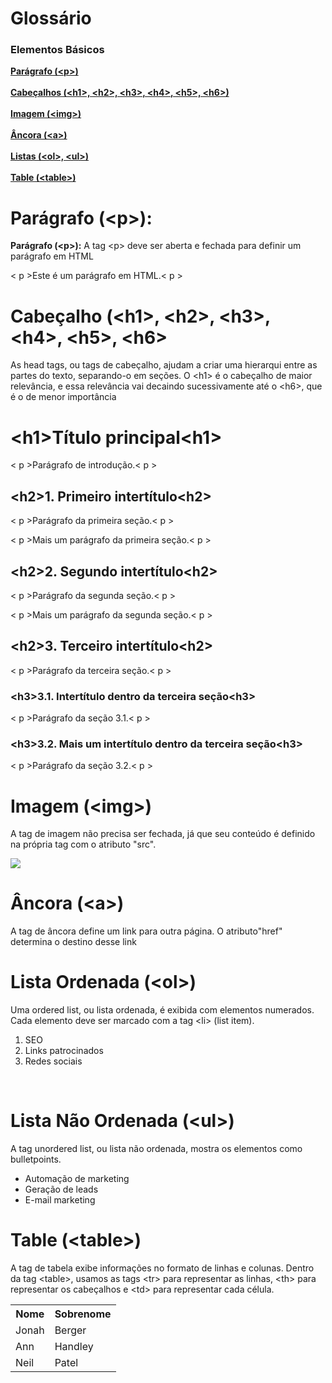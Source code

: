 <!DOCTYPE html>
<html lang="en">
<head>
  <meta charset="UTF-8">
  <meta http-equiv="X-UA-Compatible" content="IE=edge">
  <meta name="viewport" content="width=device-width, initial-scale=1.0">
  <title>Glossário</title>
</head>
<body>
<h1><strong>Glossário</strong></h1>
<h3>Elementos Básicos</h3>
<dl>
  <td> <strong> <a href="paragrafo.html" target="_blank">Parágrafo (&lt;p&gt;)</a></strong></td>
  <br><br>
<td><strong> <a href="cabecalho.html" target="_blank">Cabeçalhos (&lt;h1&gt;, &lt;h2&gt;, &lt;h3&gt;, &lt;h4&gt;, &lt;h5&gt;, &lt;h6&gt;)</a></strong></td>
<br><br>
<td><strong> <a href="imagem.html" target="_blank">Imagem (&lt;img&gt;)</a> </strong></td>
<br><br>
<td><strong> <a href="ancora.html" target="_blank">Âncora (&lt;a&gt;)</a></strong></td>
<br><br>
<td><strong> <a href="lista.html" target="_blank">Listas (&lt;ol&gt;, &lt;ul&gt;)</a></strong></td>
<br><br>
<td><strong> <a href="table.html" target="_blank">Table (&lt;table&gt;)</a></strong></td>
</dl>
</body>
</html>



<!DOCTYPE html>
<html lang="en">
<head>
  <meta charset="UTF-8">
  <meta http-equiv="X-UA-Compatible" content="IE=edge">
  <meta name="viewport" content="width=device-width, initial-scale=1.0">
  <title>Parágrafo</title>
</head>
<body>
  <h1>Parágrafo (&lt;p&gt;):</h1>
  <td> <strong>Parágrafo (&lt;p&gt;):</strong>  A tag &lt;p&gt; deve ser aberta e fechada para definir um parágrafo em HTML</td>
<p>&lt; p &gt;Este é um parágrafo em HTML.&lt; p &gt;</p>
</body>
</html>



<!DOCTYPE html>
<html lang="en">
<head>
  <meta charset="UTF-8">
  <meta http-equiv="X-UA-Compatible" content="IE=edge">
  <meta name="viewport" content="width=device-width, initial-scale=1.0">
  <title>Cabeçalho</title>
</head>
<body>
  <h1>Cabeçalho (&lt;h1&gt;, &lt;h2&gt;, &lt;h3&gt;, &lt;h4&gt;, &lt;h5&gt;, &lt;h6&gt;</h1>
<td>As head tags, ou tags de cabeçalho, ajudam a criar uma hierarqui entre as partes do texto, separando-o em seções. O &lt;h1&gt; é o cabeçalho de maior relevância, e essa relevância vai decaindo sucessivamente até o &lt;h6&gt;, que é o de menor importância</td>
<p>
  <h1>&lt;h1&gt;Título principal&lt;h1&gt;</h1>
  <p>&lt; p &gt;Parágrafo de introdução.&lt; p &gt;</p>
  <h2>&lt;h2&gt;1. Primeiro intertítulo&lt;h2&gt;</h2>
  <p>&lt; p &gt;Parágrafo da primeira seção.&lt; p &gt;</p>
  <p>&lt; p &gt;Mais um parágrafo da primeira seção.&lt; p &gt;</p>
  <h2>&lt;h2&gt;2. Segundo intertítulo&lt;h2&gt;</h2>
  <p>&lt; p &gt;Parágrafo da segunda seção.&lt; p &gt;</p>
  <p>&lt; p &gt;Mais um parágrafo da segunda seção.&lt; p &gt;</p>
  <h2>&lt;h2&gt;3. Terceiro intertítulo&lt;h2&gt;</h2>
  <p>&lt; p &gt;Parágrafo da terceira seção.&lt; p &gt;</p>
  <h3>&lt;h3&gt;3.1. Intertítulo dentro da terceira seção&lt;h3&gt;</h3>
  <p>&lt; p &gt;Parágrafo da seção 3.1.&lt; p &gt;</p>
  <h3>&lt;h3&gt;3.2. Mais um intertítulo dentro da terceira seção&lt;h3&gt;</h3>
  <p>&lt; p &gt;Parágrafo da seção 3.2.&lt; p &gt;</p>
</p>

</body>
</html>



<!DOCTYPE html>
<html lang="en">
<head>
  <meta charset="UTF-8">
  <meta http-equiv="X-UA-Compatible" content="IE=edge">
  <meta name="viewport" content="width=device-width, initial-scale=1.0">
  <title>Imagem</title>
</head>
<body>
  <h1>Imagem (&lt;img&gt;)</h1>
  <td> A tag de imagem  não precisa ser fechada, já que seu conteúdo é definido na própria tag com o atributo "src".</td>
 <p> <img src="URL/Endereço da imagem"></p>
</body>
</html>



<!DOCTYPE html>
<html lang="en">
<head>
  <meta charset="UTF-8">
  <meta http-equiv="X-UA-Compatible" content="IE=edge">
  <meta name="viewport" content="width=device-width, initial-scale=1.0">
  <title>Âncora</title>
</head>
<body>
  <h1>Âncora (&lt;a&gt;)</h1>
  <td>A tag de âncora define um link para outra página. O atributo"href" determina o destino desse link</td>
</body>
</html>



<!DOCTYPE html>
<html lang="en">
<head>
  <meta charset="UTF-8">
  <meta http-equiv="X-UA-Compatible" content="IE=edge">
  <meta name="viewport" content="width=device-width, initial-scale=1.0">
  <title>Listas</title>
</head>
<body>
  <h1>Lista Ordenada (&lt;ol&gt;)</h1>
  <td>Uma ordered list, ou lista ordenada, é exibida com elementos numerados. Cada elemento deve ser marcado com a tag &lt;li&gt; (list item).</td>
<p>
  <ol>
	<li>SEO</li>
	<li>Links patrocinados</li>
	<li>Redes sociais</li>
  </ol>
</p>

  <br>

  <h1>Lista Não Ordenada (&lt;ul&gt;)</h1>
  <td>A tag unordered list, ou lista não ordenada, mostra os elementos como bulletpoints.</td>
  <p>
    <ul>
    <li>Automação de marketing</li>
    <li>Geração de leads</li>
    <li>E-mail marketing</li>
    </ul>
</p>
</body>
</html>



<!DOCTYPE html>
<html lang="en">
<head>
  <meta charset="UTF-8">
  <meta http-equiv="X-UA-Compatible" content="IE=edge">
  <meta name="viewport" content="width=device-width, initial-scale=1.0">
  <title>Tabelas</title>
</head>
<body>
  <h1>Table (&lt;table&gt;)</h1>
  <td>A tag de tabela exibe informações no formato de linhas e colunas. Dentro da tag &lt;table&gt;, usamos as tags &lt;tr&gt; para representar as linhas, &lt;th&gt; para representar os cabeçalhos e &lt;td&gt; para representar cada célula.</td>

  <p>
    <table>
    <tr>
        <th>Nome</th>
        <th>Sobrenome</th>
      </tr>
    <tr>
        <td>Jonah</td>
        <td>Berger</td>
      </tr>
      <tr>
        <td>Ann</td>
        <td>Handley</td>
      </tr>
      <tr>
        <td>Neil</td>
        <td>Patel</td>
      </tr>
    </table>
</p>
</body>
</html>

